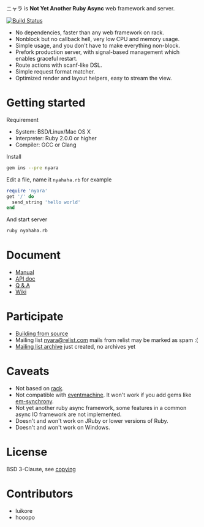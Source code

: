ニャラ is **Not Yet Another Ruby Async** web framework and server.

[![Build Status](https://travis-ci.org/luikore/nyara.png)](https://travis-ci.org/luikore/nyara)

- No dependencies, faster than any web framework on rack.
- Nonblock but no callback hell, very low CPU and memory usage.
- Simple usage, and you don't have to make everything non-block.
- Prefork production server, with signal-based management which enables graceful restart.
- Route actions with scanf-like DSL.
- Simple request format matcher.
- Optimized render and layout helpers, easy to stream the view.

# Getting started

Requirement

- System: BSD/Linux/Mac OS X
- Interpreter: Ruby 2.0.0 or higher
- Compiler: GCC or Clang

Install

```bash
gem ins --pre nyara
```

Edit a file, name it `nyahaha.rb` for example

```ruby
require 'nyara'
get '/' do
  send_string 'hello world'
end
```

And start server

```bash
ruby nyahaha.rb
```

# Document

- [Manual](https://github.com/luikore/nyara/wiki/Manual)
- [API doc](http://rubydoc.info/github/luikore/nyara/master/frames)
- [Q & A](https://github.com/luikore/nyara/wiki/Q-&-A)
- [Wiki](https://github.com/luikore/nyara/wiki/Home)

# Participate

- [Building from source](https://github.com/luikore/nyara/wiki/Building)
- Mailing list [nyara@relist.com](mailto://nyara@relist.com)
  mails from relist may be marked as spam :(
- [Mailing list archive](http://librelist.com/browser/nyara)
  just created, no archives yet

# Caveats

- Not based on [rack](https://github.com/rack/rack).
- Not compatible with [eventmachine](https://github.com/eventmachine/eventmachine). It won't work if you add gems like [em-synchrony](https://github.com/igrigorik/em-synchrony).
- Not yet another ruby async framework, some features in a common async IO framework are not implemented.
- Doesn't and won't work on JRuby or lower versions of Ruby.
- Doesn't and won't work on Windows.

# License

BSD 3-Clause, see [copying](https://github.com/luikore/nyara/blob/master/copying)

# Contributors

- luikore
- hooopo
